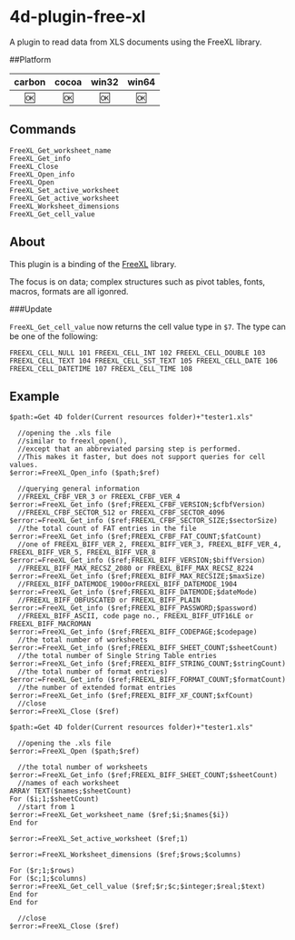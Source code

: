 4d-plugin-free-xl
==========

A plugin to read data from XLS documents using the FreeXL library.

##Platform

| carbon | cocoa | win32 | win64 |
|:------:|:-----:|:---------:|:---------:|
|🆗|🆗|🆗|🆗|

Commands
---

```
FreeXL_Get_worksheet_name
FreeXL_Get_info
FreeXL_Close
FreeXL_Open_info
FreeXL_Open
FreeXL_Set_active_worksheet
FreeXL_Get_active_worksheet
FreeXL_Worksheet_dimensions
FreeXL_Get_cell_value
```

About
-----
This plugin is a binding of the [FreeXL](https://www.gaia-gis.it/fossil/freexl/index) library.

The focus is on data; complex structures such as pivot tables, fonts, macros, formats are all igonred.

###Update

``FreeXL_Get_cell_value`` now returns the cell value type in ``$7``. The type can be one of the following:

``
FREEXL_CELL_NULL 101
FREEXL_CELL_INT 102
FREEXL_CELL_DOUBLE 103
FREEXL_CELL_TEXT 104
FREEXL_CELL_SST_TEXT 105
FREEXL_CELL_DATE 106
FREEXL_CELL_DATETIME 107
FREEXL_CELL_TIME 108
``

Example
-------
```
$path:=Get 4D folder(Current resources folder)+"tester1.xls"

  //opening the .xls file
  //similar to freexl_open(), 
  //except that an abbreviated parsing step is performed. 
  //This makes it faster, but does not support queries for cell values.
$error:=FreeXL_Open_info ($path;$ref)

  //querying general information
  //FREEXL_CFBF_VER_3 or FREEXL_CFBF_VER_4
$error:=FreeXL_Get_info ($ref;FREEXL_CFBF_VERSION;$cfbfVersion)
  //FREEXL_CFBF_SECTOR_512 or FREEXL_CFBF_SECTOR_4096
$error:=FreeXL_Get_info ($ref;FREEXL_CFBF_SECTOR_SIZE;$sectorSize)
  //the total count of FAT entries in the file
$error:=FreeXL_Get_info ($ref;FREEXL_CFBF_FAT_COUNT;$fatCount)
  //one of FREEXL_BIFF_VER_2, FREEXL_BIFF_VER_3, FREEXL_BIFF_VER_4, FREEXL_BIFF_VER_5, FREEXL_BIFF_VER_8
$error:=FreeXL_Get_info ($ref;FREEXL_BIFF_VERSION;$biffVersion)
  //FREEXL_BIFF_MAX_RECSZ_2080 or FREEXL_BIFF_MAX_RECSZ_8224
$error:=FreeXL_Get_info ($ref;FREEXL_BIFF_MAX_RECSIZE;$maxSize)
  //FREEXL_BIFF_DATEMODE_1900orFREEXL_BIFF_DATEMODE_1904
$error:=FreeXL_Get_info ($ref;FREEXL_BIFF_DATEMODE;$dateMode)
  //FREEXL_BIFF_OBFUSCATED or FREEXL_BIFF_PLAIN
$error:=FreeXL_Get_info ($ref;FREEXL_BIFF_PASSWORD;$password)
  //FREEXL_BIFF_ASCII, code page no., FREEXL_BIFF_UTF16LE or FREEXL_BIFF_MACROMAN
$error:=FreeXL_Get_info ($ref;FREEXL_BIFF_CODEPAGE;$codepage)
  //the total number of worksheets
$error:=FreeXL_Get_info ($ref;FREEXL_BIFF_SHEET_COUNT;$sheetCount)
  //the total number of Single String Table entries
$error:=FreeXL_Get_info ($ref;FREEXL_BIFF_STRING_COUNT;$stringCount)
  //the total number of format entries)
$error:=FreeXL_Get_info ($ref;FREEXL_BIFF_FORMAT_COUNT;$formatCount)
  //the number of extended format entries
$error:=FreeXL_Get_info ($ref;FREEXL_BIFF_XF_COUNT;$xfCount)
  //close
$error:=FreeXL_Close ($ref)
```

```
$path:=Get 4D folder(Current resources folder)+"tester1.xls"

  //opening the .xls file
$error:=FreeXL_Open ($path;$ref)

  //the total number of worksheets
$error:=FreeXL_Get_info ($ref;FREEXL_BIFF_SHEET_COUNT;$sheetCount)
  //names of each worksheet
ARRAY TEXT($names;$sheetCount)
For ($i;1;$sheetCount)
  //start from 1
$error:=FreeXL_Get_worksheet_name ($ref;$i;$names{$i})
End for 

$error:=FreeXL_Set_active_worksheet ($ref;1)

$error:=FreeXL_Worksheet_dimensions ($ref;$rows;$columns)

For ($r;1;$rows)
For ($c;1;$columns)
$error:=FreeXL_Get_cell_value ($ref;$r;$c;$integer;$real;$text)
End for 
End for 

  //close
$error:=FreeXL_Close ($ref)
```
